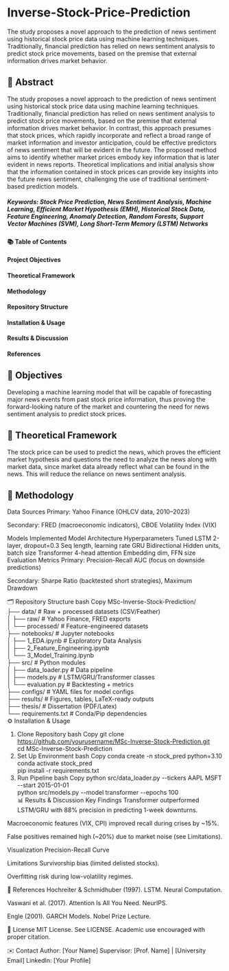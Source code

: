 # Inverse-Stock-Price-Prediction
The study proposes a novel approach to the prediction of news sentiment using historical stock price data using machine learning techniques. Traditionally, financial prediction has relied on news sentiment analysis to predict stock price movements, based on the premise that external information drives market behavior.

## 📝 Abstract
The study proposes a novel approach to the prediction of news sentiment using historical stock price data using machine learning techniques. Traditionally, financial prediction has relied on news sentiment analysis to predict stock price movements, based on the premise that external information drives market behavior. In contrast, this approach presumes that stock prices, which rapidly incorporate and reflect a broad range of market information and investor anticipation, could be effective predictors of news sentiment that will be evident in the future. The proposed method aims to identify whether market prices embody key information that is later evident in news reports. Theoretical implications and initial analysis show that the information contained in stock prices can provide key insights into the future news sentiment, challenging the use of traditional sentiment-based prediction models.

##### Keywords: Stock Price Prediction, News Sentiment Analysis, Machine Learning, Efficient Market Hypothesis (EMH), Historical Stock Data, Feature Engineering, Anomaly Detection, Random Forests, Support Vector Machines (SVM), Long Short-Term Memory (LSTM) Networks

#### 📚 Table of Contents

#### Project Objectives

#### Theoretical Framework

#### Methodology

#### Repository Structure

#### Installation & Usage

#### Results & Discussion

#### References

## 🎯 Objectives
Developing a machine learning model that will be capable of forecasting major news events from past stock price information, thus proving the forward-looking nature of the market and countering the need for news sentiment analysis to predict stock prices.

## 📖 Theoretical Framework
The stock price can be used to predict the news, which proves the efficient market hypothesis and questions the need to analyze the news along with market data, since market data already reflect what can be found in the news. This will reduce the reliance on news sentiment analysis.


## 🔬 Methodology
Data Sources
Primary: Yahoo Finance (OHLCV data, 2010–2023)

Secondary: FRED (macroeconomic indicators), CBOE Volatility Index (VIX)

Models Implemented
Model	Architecture	Hyperparameters Tuned
LSTM	2-layer, dropout=0.3	Seq length, learning rate
GRU	Bidirectional	Hidden units, batch size
Transformer	4-head attention	Embedding dim, FFN size
Evaluation Metrics
Primary: Precision-Recall AUC (focus on downside predictions)

Secondary: Sharpe Ratio (backtested short strategies), Maximum Drawdown

🗂 Repository Structure
bash
Copy
MSc-Inverse-Stock-Prediction/  
├── data/                    # Raw + processed datasets (CSV/Feather)  
│   ├── raw/                 # Yahoo Finance, FRED exports  
│   └── processed/           # Feature-engineered datasets  
├── notebooks/               # Jupyter notebooks  
│   ├── 1_EDA.ipynb          # Exploratory Data Analysis  
│   ├── 2_Feature_Engineering.ipynb  
│   └── 3_Model_Training.ipynb  
├── src/                     # Python modules  
│   ├── data_loader.py       # Data pipeline  
│   ├── models.py            # LSTM/GRU/Transformer classes  
│   └── evaluation.py        # Backtesting + metrics  
├── configs/                 # YAML files for model configs  
├── results/                 # Figures, tables, LaTeX-ready outputs  
├── thesis/                  # Dissertation (PDF/Latex)  
└── requirements.txt         # Conda/Pip dependencies  
⚙️ Installation & Usage
1. Clone Repository
bash
Copy
git clone https://github.com/yourusername/MSc-Inverse-Stock-Prediction.git  
cd MSc-Inverse-Stock-Prediction  
2. Set Up Environment
bash
Copy
conda create -n stock_pred python=3.10  
conda activate stock_pred  
pip install -r requirements.txt  
3. Run Pipeline
bash
Copy
python src/data_loader.py --tickers AAPL MSFT --start 2015-01-01  
python src/models.py --model transformer --epochs 100  
📊 Results & Discussion
Key Findings
Transformer outperformed LSTM/GRU with 88% precision in predicting 1-week downturns.

Macroeconomic features (VIX, CPI) improved recall during crises by ~15%.

False positives remained high (~20%) due to market noise (see Limitations).

Visualization
Precision-Recall Curve

Limitations
Survivorship bias (limited delisted stocks).

Overfitting risk during low-volatility regimes.

📖 References
Hochreiter & Schmidhuber (1997). LSTM. Neural Computation.

Vaswani et al. (2017). Attention Is All You Need. NeurIPS.

Engle (2001). GARCH Models. Nobel Prize Lecture.

📜 License
MIT License. See LICENSE. Academic use encouraged with proper citation.

✉️ Contact
Author: [Your Name]
Supervisor: [Prof. Name] | [University Email]
LinkedIn: [Your Profile]

